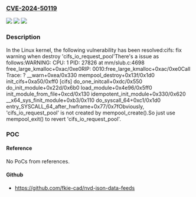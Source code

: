 ### [CVE-2024-50119](https://cve.mitre.org/cgi-bin/cvename.cgi?name=CVE-2024-50119)
![](https://img.shields.io/static/v1?label=Product&message=Linux&color=blue)
![](https://img.shields.io/static/v1?label=Version&message=edea94a69730%3C%20726416a253c5%20&color=brighgreen)
![](https://img.shields.io/static/v1?label=Vulnerability&message=n%2Fa&color=brighgreen)

### Description

In the Linux kernel, the following vulnerability has been resolved:cifs: fix warning when destroy 'cifs_io_request_pool'There's a issue as follows:WARNING: CPU: 1 PID: 27826 at mm/slub.c:4698 free_large_kmalloc+0xac/0xe0RIP: 0010:free_large_kmalloc+0xac/0xe0Call Trace: <TASK> ? __warn+0xea/0x330 mempool_destroy+0x13f/0x1d0 init_cifs+0xa50/0xff0 [cifs] do_one_initcall+0xdc/0x550 do_init_module+0x22d/0x6b0 load_module+0x4e96/0x5ff0 init_module_from_file+0xcd/0x130 idempotent_init_module+0x330/0x620 __x64_sys_finit_module+0xb3/0x110 do_syscall_64+0xc1/0x1d0 entry_SYSCALL_64_after_hwframe+0x77/0x7fObviously, 'cifs_io_request_pool' is not created by mempool_create().So just use mempool_exit() to revert 'cifs_io_request_pool'.

### POC

#### Reference
No PoCs from references.

#### Github
- https://github.com/fkie-cad/nvd-json-data-feeds

